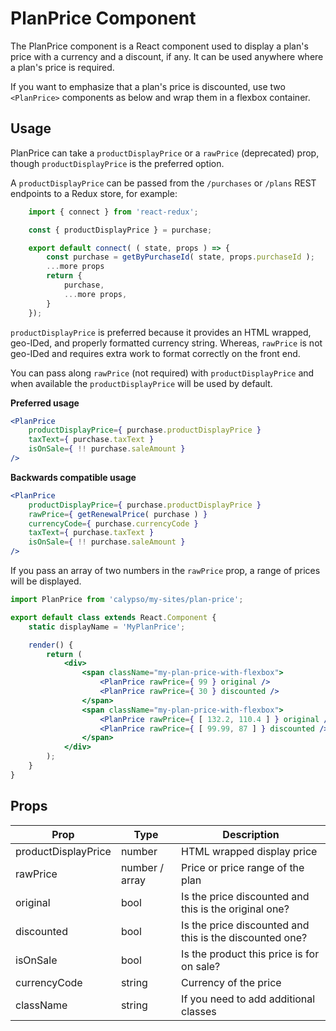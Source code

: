 # PlanPrice Component

The PlanPrice component is a React component used to display a plan's price with a currency and a discount, if any. It can be used anywhere where a plan's price is required.

If you want to emphasize that a plan's price is discounted, use two `<PlanPrice>` components as below and wrap them in a
flexbox container.

## Usage

PlanPrice can take a `productDisplayPrice` or a `rawPrice`  (deprecated) prop, though `productDisplayPrice` is the preferred option.

A `productDisplayPrice` can be passed from the `/purchases` or `/plans` REST endpoints to a Redux store, for example:

```jsx
	import { connect } from 'react-redux';

	const { productDisplayPrice } = purchase;

	export default connect( ( state, props ) => {
		const purchase = getByPurchaseId( state, props.purchaseId );
		...more props
		return {
			purchase,
			...more props,
		}
	});
```
`productDisplayPrice` is preferred because it provides an HTML wrapped, geo-IDed, and properly formatted currency string. Whereas, `rawPrice` is not geo-IDed and requires extra work to format correctly on the front end.

You can pass along `rawPrice` (not required) with `productDisplayPrice` and when available the `productDisplayPrice` will be used by default.

**Preferred usage**
```jsx
<PlanPrice
	productDisplayPrice={ purchase.productDisplayPrice }
	taxText={ purchase.taxText }
	isOnSale={ !! purchase.saleAmount }
/>
```

**Backwards compatible usage**
```jsx
<PlanPrice
	productDisplayPrice={ purchase.productDisplayPrice }
	rawPrice={ getRenewalPrice( purchase ) }
	currencyCode={ purchase.currencyCode }
	taxText={ purchase.taxText }
	isOnSale={ !! purchase.saleAmount }
/>
```

If you pass an array of two numbers in the `rawPrice` prop, a range of prices will be displayed.


```jsx
import PlanPrice from 'calypso/my-sites/plan-price';

export default class extends React.Component {
	static displayName = 'MyPlanPrice';

	render() {
		return (
			<div>
				<span className="my-plan-price-with-flexbox">
					<PlanPrice rawPrice={ 99 } original />
					<PlanPrice rawPrice={ 30 } discounted />
				</span>
				<span className="my-plan-price-with-flexbox">
					<PlanPrice rawPrice={ [ 132.2, 110.4 ] } original />
					<PlanPrice rawPrice={ [ 99.99, 87 ] } discounted />
				</span>
			</div>
		);
	}
}
```

## Props

| Prop         | Type           | Description                                             |
| ------------------- | -------------- | ------------------------------------------------------- |
| productDisplayPrice | number         | HTML wrapped display price                              |
| rawPrice            | number / array | Price or price range of the plan                        |
| original            | bool           | Is the price discounted and this is the original one?   |
| discounted          | bool           | Is the price discounted and this is the discounted one? |
| isOnSale            | bool           | Is the product this price is for on sale?               |
| currencyCode        | string         | Currency of the price                                   |
| className           | string         | If you need to add additional classes                   |
